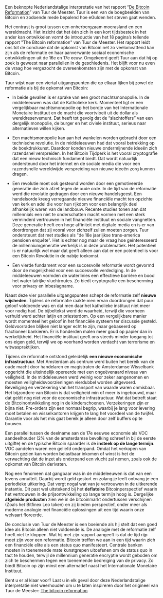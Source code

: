 Een beknopte Nederlandstalige interpretatie van het rapport “[De Bitcoin Reformation](https://docsend.com/view/ijd8qrs)” van Tuur de Meester. Tuur is een van de boegbeelden van Bitcoin en zodoende mede bepalend hoe eGulden het steven gaat wenden.

Het contrast is groot tussen een onherbergzaam moerasland en een wereldmacht. Het inzicht dat het één zich in een kort tijdsbestek in het ander kan ontwikkelen vormt de introductie van het 18 pagina’s tellende rapport "The Bitcoin reformation" van Tuur de Meester. Het rapport leidt ons tot de conclusie dat de opkomst van Bitcoin net zo veelomvattend kan zijn als de reformatie en haar aanverwante sociaal economische ontwikkelingen uit de 16e en 17e eeuw. Omgekeerd geeft Tuur aan dat hij op zoek is geweest naar parallellen in de geschiedenis. Het blijft voor nu even de vraag hoe vergezocht de overeenkomsten zijn met de opkomst van Bitcoin.

Tuur wijst naar een viertal uitgangspunten die op elkaar lijken bij zowel de reformatie als bij de opkomst van Bitcoin:

*  In beide gevallen is er sprake van een groot machtsmonopolie. In de middeleeuwen was dat de Katholieke kerk. Momenteel ligt er een vergelijkbaar machtsmonopolie op het bordje van het Internationale Monetaire Instituut en de macht die voortvloeit uit de dollar als wereldreservemunt. Dat heeft tot gevolg dat de “slachtoffers” van een dergelijk monopolie, de burger en het civiele instituut, serieus naar alternatieven willen kijken.

*  Een machtsmonopolie kan aan het wankelen worden gebracht door een technische revolutie. In de middeleeuwen had dat vooral betrekking op de boekdrukkunst. Daardoor konden nieuwe ondermijnende ideeën zich razendsnel verspreiden. In het Bitcoin Tijdperk is het vooral cryptografie dat een nieuw technisch fundament biedt. Dat wordt natuurlijk ondersteund door het internet en de sociale media die voor een razendsnelle wereldwijde verspreiding van nieuwe ideeën zorg kunnen dragen.

*  Een revolutie moet ook gesteund worden door een gemotiveerde generatie die zich afzet tegen de oude orde. In de tijd van de reformatie werd die revolutie gedragen door een nieuwe handelsgeest. Een handelsorde kreeg verregaande nieuwe financiële macht ten opzichte van kerk en adel die voor hun rijkdom voor een belangrijk deel afhankelijk waren van de landbouw. Recente studies tonen aan dat millennials een niet te onderschatten macht vormen met een sterk verminderd vertrouwen in het financiële instituut en sociale vangnetten. 
Deze generatie heeft een hoge affiniteit met digitale media en is er van doordrongen dat zij vooral voor zichzelf zullen moeten zorgen. Tuur ondersteunt dat met studies als "de 18e jaarlijkse trans-america pensioen enquête". Het is echter nog maar de vraag hoe geïnteresseerd de millenniumgeneratie werkelijk is in deze problematiek. Het potentieel is er natuurlijk wel maar dat geeft alleen aan dat er een potentieel is voor een Bitcoin Revolutie in de nabije toekomst.

*  Een vierde fundament voor een succesvolle reformatie wordt gevormd door de mogelijkheid voor een succesvolle verdediging. In de middeleeuwen vormden de waterlinies een effectieve barrière en bood het water talrijke vluchtroutes. Zo biedt cryptografie een bescherming voor privacy en inbeslagname. 

Naast deze vier parallelle uitgangspunten schept de reformatie zelf **nieuwe wijsheden**. Tijdens de reformatie raakte men ervan doordrongen dat puur geloof voldoende was en dat men daar het katholieke instituut niet meer voor nodig had. De bijbeltekst werd de waarheid, terwijl die voorheen verhuld werd achter latijn en priesterdom. Op een vergelijkbare manier wordt momenteel het geloof in het financiële systeem ter discussie gesteld. Geldvoorraden blijken niet langer echt te zijn, maar gebaseerd op fractioneel bankieren. Er is honderden malen meer goud op papier dan in werkelijkheid. Het financiële instituut geeft ons steeds minder toegang tot ons eigen geld, terwijl we op voorhand worden verdacht van terrorisme en witwaspraktijken.

Tijdens de reformatie ontstond geleidelijk **een nieuwe economische infrastructuur**. Met Amsterdam als centrum werd buiten het bereik van de oude macht door handelaren en magistraten de Amsterdamse Wisselbank opgericht die uiteindelijk opereerde met een ongeëvenaard niveau van veiligheid. In de middeleeuwen werd weinig voor zeker aangenomen en moesten veiligheidsvoorzieningen vierdubbel worden uitgevoerd. Beveiliging en verzekering van het transport van waarde waren onmisbaar. Het bijzondere van Bitcoin is dat veiligheid min of meer is ingebouwd, maar dat geldt nog niet voor de economische infrastructuur. Wat dat betreft staat de Bitcoinontwikkeling nog in de kinderschoenen. Verzekeringen zijn er bijna niet. Pre-orders zijn een normaal begrip, waarbij je lang voor levering moet betalen en wisselkantoren krijgen te lang het voordeel van de twijfel. Garantie voor als het mis gaat bereik je alleen door zelf buffers op te bouwen. 

Een parallel tussen de deelname aan de 17e eeuwse economie als VOC aandeelhouder (2% van de amsterdamse bevolking schreef in bij de eerste uitgifte) en de typische Bitcoin spaarder is de **insteek op de lange termijn**. VOC aandelen waren een geliefd onderpand. Omdat het verkopen van Bitcoin gezien kan worden belastbaar inkomen of winst is het de verwachting dat de inzet als onderpand een vlucht zal nemen, zoals ook de opkomst van Bitcoin derivaten.

Nog een fenomeen dat gangbaar was in de middeleeuwen is dat van een levens annuïteit. Daarbij wordt geld gestort en zolang je leeft ontvang je een periodieke uitkering. Dat vergt nogal wat van je vertrouwen in de uitkerende instantie. Dit past wel uitstekend bij het **deflatoire** Bitcoinperspectief waarin het vertrouwen in de prijsontwikkeling op lange termijn hoog is. Dergelijke **afgeleide producten** zien we in de bitcoinmarkt ondertussen verschijnen (Zoals het Bitfinex Leo token) en zij bieden perspectief, onder meer als moderne analogie met financiële oplossingen uit een tijd waarin onze welvaart floreerde.

De conclusie van Tuur de Meester is een boeiende als hij stelt dat een goed idee als Bitcoin alleen niet voldoende is. De analogie met de reformatie zelf hoeft niet te kloppen. Wat hij met zijn rapport aangeeft is dat de tijd rijp moet zijn voor een reformatie. Bitcoin treffen we aan in een tijd waarin zich een financiële elite als een status quo manifesteert. Centrale banken moeten in toenemende mate kunstgrepen uitoefenen om de status quo in tact te houden, terwijl de millennium generatie encryptie wordt geboden om zich te beschermen tegen een toenemende bedreiging van de privacy. Zo biedt Bitcoin op zijn minst een alternatief naast het Internationale Monetaire Instituut. 

Bent u er al klaar voor? Laat u in elk geval door deze Nederlandstalige interpretatie niet weerhouden om u te laten inspireren door het origineel van Tuur de Meester: [The bitcoin reformation](https://docsend.com/view/ijd8qrs)



 


